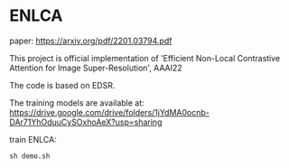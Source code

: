 # ENLCA
paper: https://arxiv.org/pdf/2201.03794.pdf

This project is official implementation of 'Efficient Non-Local Contrastive Attention for Image Super-Resolution', AAAI22

The code is based on EDSR.

The training models are available at: 
https://drive.google.com/drive/folders/1jYdMA0ocnb-DAr71YhOduuCySOxhoAeX?usp=sharing

train ENLCA:

   ```
   sh demo.sh
   ```
